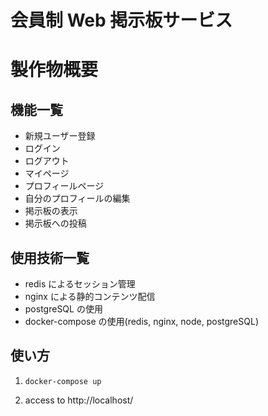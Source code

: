# 会員制 Web 掲示板サービス

# 製作物概要

## 機能一覧

- 新規ユーザー登録
- ログイン
- ログアウト
- マイページ
- プロフィールページ
- 自分のプロフィールの編集
- 掲示板の表示
- 掲示板への投稿

## 使用技術一覧

- redis によるセッション管理
- nginx による静的コンテンツ配信
- postgreSQL の使用
- docker-compose の使用(redis, nginx, node, postgreSQL)

## 使い方

1. ```docker-compose up```

2. access to http://localhost/
